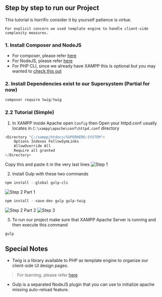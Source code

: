 ## Step by step to run our Project
This tutorial is horrific consider it by yourself patience is virtue.

```term
For explicit concern we used template engine to handle client-side complexity measures.
```

### 1. Install Composer and NodeJS
- For composer, please refer [here](https://getcomposer.org/download/)
- For NodeJS, please refer [here](https://nodejs.org/en)
- For PHP CLI, since we already have XAMPP this is optional but you may wanted to [check this out](https://windows.php.net/download/)

### 2. Install Dependencies exist to our Supersystem (Partial for now)
```powershell
composer require twig/twig
```

### 2.2 Tutorial (Simple)

1. In XAMPP inside Apache open `Config` then Open your httpd.conf usually locates in `C:\xampp\apache\conf\httpd.conf` directory

```powershell
<Directory "C:/xampp/htdocs/SUPERHERO-SYSTEM">
    Options Indexes FollowSymLinks
    AllowOverride All
    Require all granted
</Directory>
```

Copy this and paste it in the very last lines
<img src="https://i.imgur.com/X6KB2Fj.gif" alt="Step 1" />

2. Install Gulp with these two commands

```powershell
npm install --global gulp-cli
```
<img src="https://imgur.com/POM1Iwu.gif" alt="Step 2 Part 1" />

```powershell
npm install --save-dev gulp gulp-twig
```
<img src="https://imgur.com/n2qLVji.gif" alt="Step 2 Part 2" />

<img src="https://imgur.com/kI4L5AO.gif" alt="Step 3" />

3. To run our project make sure that XAMPP Apache Server is running and then execute this command
```powershell
gulp
```

## Special Notes
- Twig is a library available to PHP as template engine to organize our client-side UI design pages.
> For learning, please refer [here](https://twig.symfony.com/) 
- Gulp is a separated NodeJS plugin that you can use to initialize apache missing auto-reload feature.